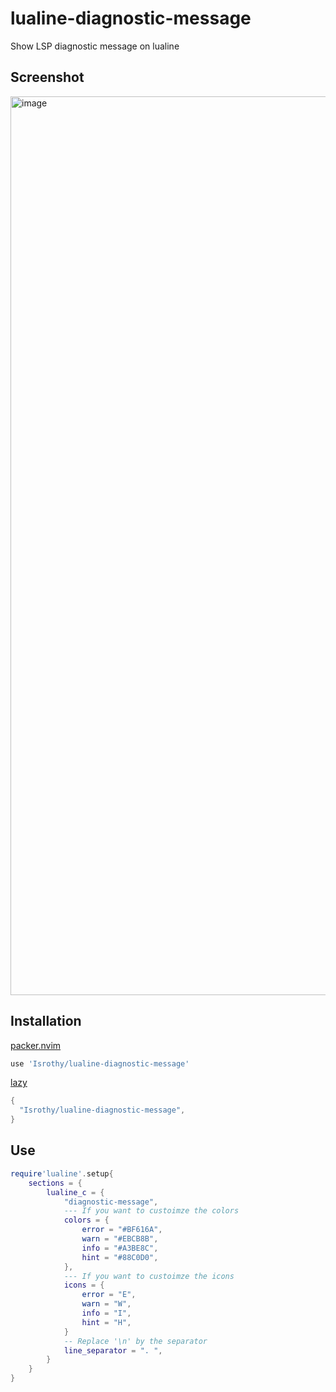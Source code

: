 # lualine-diagnostic-message

Show LSP diagnostic message on lualine

## Screenshot

<img width="1438" alt="image" src="https://user-images.githubusercontent.com/61075605/213876470-98d47e09-16fc-4994-88e0-550dffc32a1a.png">

## Installation

[packer.nvim](https://github.com/wbthomason/packer.nvim)

```lua
use 'Isrothy/lualine-diagnostic-message'
```

[lazy](https://github.com/folke/lazy.nvim)

```lua
{
  "Isrothy/lualine-diagnostic-message",
}
```

## Use

```lua
require'lualine'.setup{
    sections = {
        lualine_c = {
            "diagnostic-message",
            --- If you want to custoimze the colors
            colors = {
                error = "#BF616A",
                warn = "#EBCB8B",
                info = "#A3BE8C",
                hint = "#88C0D0",
            },
            --- If you want to custoimze the icons
            icons = {
                error = "E",
                warn = "W",
                info = "I",
                hint = "H",
            }
            -- Replace '\n' by the separator
            line_separator = ". ",
        }
    }
}
```
